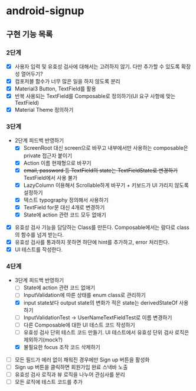 # android-signup

## 구현 기능 목록

### 2단계
- [x] 사용자 입력 및 유효성 검사에 대해서는 고려하지 않기. 다만 추가할 수 있도록 확장성 열어두기?
- [x] 컴포저블 함수가 너무 많은 일을 하지 않도록 분리
- [x] Material3 Button, TextField를 활용
- [x] 반복 사용되는 TextField를 Composable로 정의하기(UI 요구 사항에 맞는 TextField)
- [x] Material Theme 정의하기

### 3단계
- 2단계 피드백 반영하기
  - [x] ScreenRoot 대신 screen으로 바꾸고 내부에서만 사용하는 composable은 private 접근자 붙이기
  - [x] Action 이름 현재형으로 바꾸기
  - [x] ~~email, password 등 TextField의 state는 TextFieldState로 변경하기~~ TextField에서 사용 불가
  - [x] LazyColumn 이용해서 Scrollable하게 바꾸기 + 키보드가 UI 가리지 않도록 설정하기
  - [x] 텍스트 typography 정의해서 사용하기
  - [x] TextField for문 대신 4개로 변경하기
  - [x] State에 action 관련 코드 모두 없애기
- [x] 유효성 검사 기능을 담당하는 Class를 만든다. Composable에서는 람다로 class의 함수를 넘겨 받는다.
- [X] 유효성 검사를 통과하지 못하면 하단에 hint를 추가하고, error 처리한다.
- [x] UI 테스트를 작성한다.

### 4단계
- 3단계 피드백 반영하기
  - [ ] State에 action 관련 코드 없애기
  - [ ] InputValidation에 따른 상태를 enum class로 관리하기
  - [x] input state보다 output state의 변화가 적은 state는 derivedStateOf 사용하기
  - [ ] InputValidationTest -> UserNameTextFieldTest로 이름 변경하기
  - [ ] 다른 Composable에 대한 UI 테스트 코드 작성하기
  - [ ] 유효성 검사 단위 테스트 코드 만들기. UI 테스트에서 유효성 단위 검사 로직은 제외하기(mock?)
  - [x] 불필요한 focus 조작 코드 삭제하기
- [ ] 모든 필드가 에러 없이 채워진 경우에만 Sign up 버튼을 활성화
- [ ] Sign up 버튼을 클릭하면 회원가입 완료 스낵바 노출
- [ ] 유효성 검사 로직과 뷰 로직을 나누어 관심사를 분리
- [ ] 모든 로직에 테스트 코드를 추가

